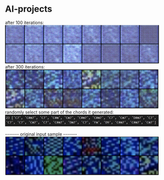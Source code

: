# AI-projects

after 100 iterations:
![100_iter](/gan-chord-generation/images/100_iter.png?raw=true "100_iter")
after 300 iterations:
![300_iter](/gan-chord-generation/images/300_iter.png?raw=true "300_iter")
randomly select some part of the chords it generated:
![result1](/gan-chord-generation/images/result1.png?raw=true "result1")

------- original input sample ------- 
![original](/gan-chord-generation/images/original.png?raw=true "original")

